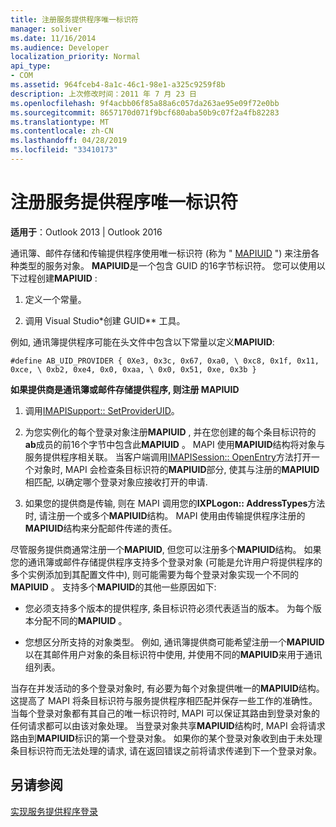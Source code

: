 ```yaml
---
title: 注册服务提供程序唯一标识符
manager: soliver
ms.date: 11/16/2014
ms.audience: Developer
localization_priority: Normal
api_type:
- COM
ms.assetid: 964fceb4-8a1c-46c1-98e1-a325c9259f8b
description: 上次修改时间：2011 年 7 月 23 日
ms.openlocfilehash: 9f4acbb06f85a88a6c057da263ae95e09f72e0bb
ms.sourcegitcommit: 8657170d071f9bcf680aba50b9c07f2a4fb82283
ms.translationtype: MT
ms.contentlocale: zh-CN
ms.lasthandoff: 04/28/2019
ms.locfileid: "33410173"
---
```

# <a name="registering-service-provider-unique-identifiers"></a>注册服务提供程序唯一标识符

  
  
**适用于**：Outlook 2013 | Outlook 2016 
  
通讯簿、邮件存储和传输提供程序使用唯一标识符 (称为 " [MAPIUID](mapiuid.md) ") 来注册各种类型的服务对象。 **MAPIUID**是一个包含 GUID 的16字节标识符。 您可以使用以下过程创建**MAPIUID** : 
  
1. 定义一个常量。
    
2. 调用 Visual Studio*创建 GUID** 工具。 
    
例如, 通讯簿提供程序可能在头文件中包含以下常量以定义**MAPIUID**:
  
 `#define AB_UID_PROVIDER { 0Xe3, 0x3c, 0x67, 0xa0, \ 0xc8, 0x1f, 0x11, 0xce, \ 0xb2, 0xe4, 0x0, 0xaa, \ 0x0, 0x51, 0xe, 0x3b }`
  
 **如果提供商是通讯簿或邮件存储提供程序, 则注册 MAPIUID**
  
1. 调用[IMAPISupport:: SetProviderUID](imapisupport-setprovideruid.md)。
    
2. 为您实例化的每个登录对象注册**MAPIUID** , 并在您创建的每个条目标识符的**ab**成员的前16个字节中包含此**MAPIUID** 。 MAPI 使用**MAPIUID**结构将对象与服务提供程序相关联。 当客户端调用[IMAPISession:: OpenEntry](imapisession-openentry.md)方法打开一个对象时, MAPI 会检查条目标识符的**MAPIUID**部分, 使其与注册的**MAPIUID**相匹配, 以确定哪个登录对象应接收打开的申请.
    
3. 如果您的提供商是传输, 则在 MAPI 调用您的**IXPLogon:: AddressTypes**方法时, 请注册一个或多个**MAPIUID**结构。 MAPI 使用由传输提供程序注册的**MAPIUID**结构来分配邮件传递的责任。 
    
尽管服务提供商通常注册一个**MAPIUID**, 但您可以注册多个**MAPIUID**结构。 如果您的通讯簿或邮件存储提供程序支持多个登录对象 (可能是允许用户将提供程序的多个实例添加到其配置文件中), 则可能需要为每个登录对象实现一个不同的**MAPIUID** 。 支持多个**MAPIUID**的其他一些原因如下:
  
- 您必须支持多个版本的提供程序, 条目标识符必须代表适当的版本。 为每个版本分配不同的**MAPIUID** 。 
    
- 您想区分所支持的对象类型。 例如, 通讯簿提供商可能希望注册一个**MAPIUID**以在其邮件用户对象的条目标识符中使用, 并使用不同的**MAPIUID**来用于通讯组列表。 
    
当存在并发活动的多个登录对象时, 有必要为每个对象提供唯一的**MAPIUID**结构。 这提高了 MAPI 将条目标识符与服务提供程序相匹配并保存一些工作的准确性。 当每个登录对象都有其自己的唯一标识符时, MAPI 可以保证其路由到登录对象的任何请求都可以由该对象处理。 当登录对象共享**MAPIUID**结构时, MAPI 会将请求路由到**MAPIUID**标识的第一个登录对象。 如果你的某个登录对象收到由于未处理条目标识符而无法处理的请求, 请在返回错误之前将请求传递到下一个登录对象。
  
## <a name="see-also"></a>另请参阅



[实现服务提供程序登录](implementing-service-provider-logon.md)

